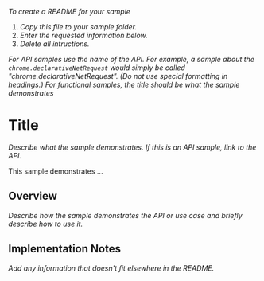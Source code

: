 _To create a README for your sample_

1. _Copy this file to your sample folder._
1. _Enter the requested information below._
1. _Delete all intructions._


_For API samples use the name of the API. For example, a sample about the `chrome.declarativeNetRequest` would simply be called "chrome.declarativeNetRequest". (Do not use special formatting in headings.) For functional samples, the title should be what the sample demonstrates_

# Title

_Describe what the sample demonstrates. If this is an API sample, link to the API._

This sample demonstrates ...

## Overview

_Describe how the sample demonstrates the API or use case and briefly describe how to use it._

## Implementation Notes

_Add any information that doesn't fit elsewhere in the README._
